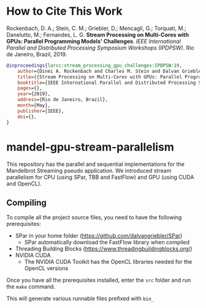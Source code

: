 
# How to Cite This Work

Rockenbach, D. A.; Stein, C. M.; Griebler, D.; Mencagli, G.; Torquati, M.; Danelutto, M.; Fernandes, L. G. **Stream Processing on Multi-Cores with GPUs: Parallel Programming Models' Challenges**. *IEEE International Parallel and Distributed Processing Symposium Workshops (IPDPSW)*. Rio de Janeiro, Brazil, 2019.

```bibtex
@inproceedings{larcc:stream_processing_gpu_challenges:IPDPSW:19,
    author={Dinei A. Rockenbach and Charles M. Stein and Dalvan Griebler and Gabriele Mencagli and Massimo Torquati and Marco Danelutto and Luiz Gustavo Fernandes},
    title={{Stream Processing on Multi-Cores with GPUs: Parallel Programming Models' Challenges}},
    booktitle={IEEE International Parallel and Distributed Processing Symposium Workshops (IPDPSW)},
    pages={},
    year={2019},
    address={Rio de Janeiro, Brazil},
    month={May},
    publisher={IEEE},
    doi={},
}
```

# mandel-gpu-stream-parallelism

This repository has the parallel and sequential implementations for the Mandelbrot Streaming pseudo application. We introduced stream parallelism for CPU (using SPar, TBB and FastFlow) and GPU (using CUDA and OpenCL).

## Compiling

To compile all the project source files, you need to have the following prerequisites:

* SPar in your home folder (https://github.com/dalvangriebler/SPar)
  * SPar automatically download the FastFlow library when compiled
* Threading Building Blocks (https://www.threadingbuildingblocks.org/)
* NVIDIA CUDA
  * The NVIDIA CUDA Toolkit has the OpenCL libraries needed for the OpenCL versions

Once you have all the prerequisites installed, enter the `src` folder and run the `make` command.

This will generate various runnable files prefixed with `bin_`
